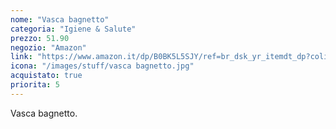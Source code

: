 ```yaml
---
nome: "Vasca bagnetto"
categoria: "Igiene & Salute"
prezzo: 51.90
negozio: "Amazon"
link: "https://www.amazon.it/dp/B0BK5L5SJY/ref=br_dsk_yr_itemdt_dp?colid=3QGQUT8WCNDK0&coliid=I16D14TU9OL9B9&psc=1"
icona: "/images/stuff/vasca bagnetto.jpg"
acquistato: true
priorita: 5
---
```


Vasca bagnetto.
